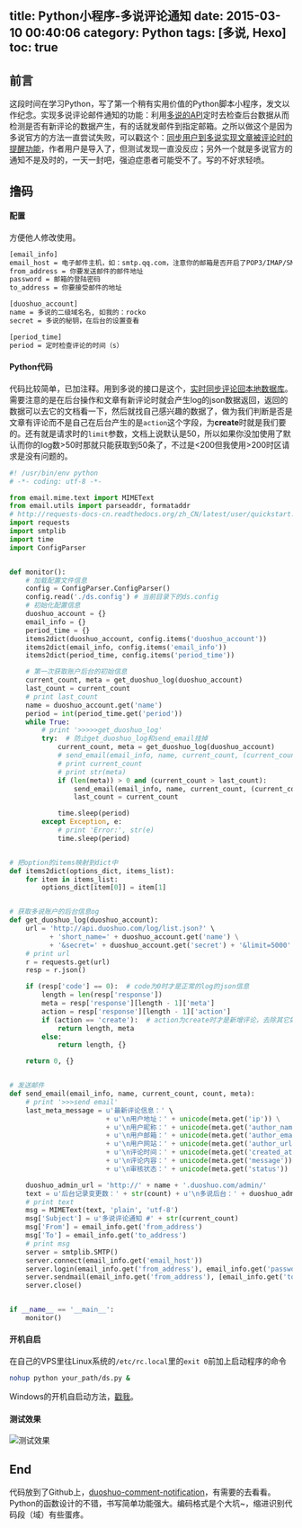 title: Python小程序-多说评论通知
date: 2015-03-10 00:40:06
category: Python
tags: [多说, Hexo]
toc: true
---

## 前言

这段时间在学习Python，写了第一个稍有实用价值的Python脚本小程序，发文以作纪念。实现多说评论邮件通知的功能：利用[多说的API](http://dev.duoshuo.com/docs)定时去检查后台数据从而检测是否有新评论的数据产生，有的话就发邮件到指定邮箱。之所以做这个是因为多说官方的方法一直尝试失败，可以戳这个：[同步用户到多说实现文章被评论时的提醒功能](http://haomwei.com/technology/import-users-to-duoshuo.html)，作者用户是导入了，但测试发现一直没反应；另外一个就是多说官方的通知不是及时的，一天一封吧，强迫症患者可能受不了。写的不好求轻喷。

## 撸码

#### 配置
方便他人修改使用。
``` bash
[email_info]
email_host = 电子邮件主机，如：smtp.qq.com，注意你的邮箱是否开启了POP3/IMAP/SMTP/Exchange/CardDAV/CalDAV服务
from_address = 你要发送邮件的邮件地址
password = 邮箱的登陆密码
to_address = 你要接受邮件的地址

[duoshuo_account]
name = 多说的二级域名名, 如我的：rocko
secret = 多说的秘钥，在后台的设置查看

[period_time]
period = 定时检查评论的时间（s）
```

#### Python代码
代码比较简单，已加注释。用到多说的接口是这个，[实时同步评论回本地数据库](http://dev.duoshuo.com/docs/50037b11b66af78d0c000009)。需要注意的是在后台操作和文章有新评论时就会产生log的json数据返回，返回的数据可以去它的文档看一下，然后就找自己感兴趣的数据了，做为我们判断是否是文章有评论而不是自己在后台产生的是`action`这个字段，为**create**时就是我们要的。还有就是请求时的`limit`参数，文档上说默认是50，所以如果你没加使用了默认而你的log数>50时那就只能获取到50条了，不过是<200但我使用>200时区请求是没有问题的。

<!--more-->

``` Python
#! /usr/bin/env python
# -*- coding: utf-8 -*-

from email.mime.text import MIMEText
from email.utils import parseaddr, formataddr
# http://requests-docs-cn.readthedocs.org/zh_CN/latest/user/quickstart.html
import requests
import smtplib
import time
import ConfigParser


def monitor():
    # 加载配置文件信息
    config = ConfigParser.ConfigParser()
    config.read('./ds.config') # 当前目录下的ds.config
    # 初始化配置信息
    duoshuo_account = {}
    email_info = {}
    period_time = {}
    items2dict(duoshuo_account, config.items('duoshuo_account'))
    items2dict(email_info, config.items('email_info'))
    items2dict(period_time, config.items('period_time'))

    # 第一次获取账户后台的初始信息
    current_count, meta = get_duoshuo_log(duoshuo_account)
    last_count = current_count
    # print last_count
    name = duoshuo_account.get('name')
    period = int(period_time.get('period'))
    while True:
        # print '>>>>>get_duoshuo_log'
        try:  # 防止get_duoshuo_log和send_email挂掉
            current_count, meta = get_duoshuo_log(duoshuo_account)
            # send_email(email_info, name, current_count, (current_count - last_count), meta)
            # print current_count
            # print str(meta)
            if (len(meta)) > 0 and (current_count > last_count):
                send_email(email_info, name, current_count, (current_count - last_count), meta)
                last_count = current_count

            time.sleep(period)
        except Exception, e:
            # print 'Error:', str(e)
            time.sleep(period)


# 把option的items映射到dict中
def items2dict(options_dict, items_list):
    for item in items_list:
        options_dict[item[0]] = item[1]


# 获取多说账户的后台信息og
def get_duoshuo_log(duoshuo_account):
    url = 'http://api.duoshuo.com/log/list.json?' \
          + 'short_name=' + duoshuo_account.get('name') \
          + '&secret=' + duoshuo_account.get('secret') + '&limit=5000'
    # print url
    r = requests.get(url)
    resp = r.json()

    if (resp['code'] == 0):  # code为0时才是正常的log的json信息
        length = len(resp['response'])
        meta = resp['response'][length - 1]['meta']
        action = resp['response'][length - 1]['action']
        if (action == 'create'):  # action为create时才是新增评论，去除其它如delete等操作的影响
            return length, meta
        else:
            return length, {}

    return 0, {}


# 发送邮件
def send_email(email_info, name, current_count, count, meta):
    # print '>>>send email'
    last_meta_message = u'最新评论信息：' \
                        + u'\n用户地址：' + unicode(meta.get('ip')) \
                        + u'\n用户昵称：' + unicode(meta.get('author_name')) \
                        + u'\n用户邮箱：' + unicode(meta.get('author_email')) \
                        + u'\n用户网站：' + unicode(meta.get('author_url')) \
                        + u'\n评论时间：' + unicode(meta.get('created_at')) \
                        + u'\n评论内容：' + unicode(meta.get('message')) \
                        + u'\n审核状态：' + unicode(meta.get('status'))

    duoshuo_admin_url = 'http://' + name + '.duoshuo.com/admin/'
    text = u'后台记录变更数：' + str(count) + u'\n多说后台：' + duoshuo_admin_url + u'\n\n' + last_meta_message;
    # print text
    msg = MIMEText(text, 'plain', 'utf-8')
    msg['Subject'] = u'多说评论通知 #' + str(current_count)
    msg['From'] = email_info.get('from_address')
    msg['To'] = email_info.get('to_address')
    # print msg
    server = smtplib.SMTP()
    server.connect(email_info.get('email_host'))
    server.login(email_info.get('from_address'), email_info.get('password'))
    server.sendmail(email_info.get('from_address'), [email_info.get('to_address')], msg.as_string())
    server.close()


if __name__ == '__main__':
    monitor()
```

#### 开机自启

在自己的VPS里往Linux系统的`/etc/rc.local`里的`exit 0`前加上启动程序的命令
``` bash
nohup python your_path/ds.py &
```
Windows的开机自启动方法，[戳我](http://www.cnblogs.com/MikeZhang/archive/2013/02/04/pythonautorunwindows20130204.html)。

#### 测试效果
![测试效果](http://rocko-blog.qiniudn.com/Python小程序-多说评论通知-1.png)

## End
代码放到了Github上，[duoshuo-comment-notification](https://github.com/zhengxiaopeng/duoshuo-comment-notification)，有需要的去看看。
Python的函数设计的不错，书写简单功能强大。编码格式是个大坑~，缩进识别代码段（域）有些蛋疼。
